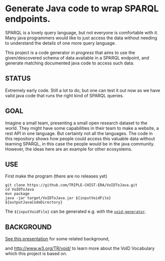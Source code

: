 # Generate Java code to wrap SPARQL endpoints.

SPARQL is a lovely query language, but not everyone is comfortable with it. 
Many java programmers would like to just access the data without needing to understand the details of one more query language.

This project is a code generator *in progress* that aims to use the given/descovered schema of data available in a SPARQL endpoint,
and generate matching documented java code to access such data.

## STATUS

Extremely early code. Still a lot to do, but one can test it out now as we have valid java code that runs the right kind of SPARQL queries.

## GOAL

Imagine a small team, presenting a small open research dataset to the world. They might have some capabilities in their team to make 
a website, a rest API in one language. But certainly not all the languages. The code in this repository shows how people could access
this valuable data without learning SPARQL, in this case the people would be in the java community. However, the ideas here are an example
for other ecosystems.

## USE

First make the program (there are no releases yet)

```
git clone https://github.com/TRIPLE-CHIST-ERA/VoIDToJava.git
cd VoIDToJava
mvn package
java -jar target/VoIDToJava.jar ${inputVoidFile} ${outputJavaCodeDirectory}
```

The `${inputVoidFile}` can be generated e.g. with the [`void-generator`](https://github.com/JervenBolleman/void-generator).

## BACKGROUND

[See this presentation](https://docs.google.com/presentation/d/17w6wOagyE_bFuRr5zL5Ru66IBEmxeZBVKhSpZUQ0-qM/edit#slide=id.g337e9433fa7_0_34) for some related background,

and http://www.w3.org/TR/void/ to learn more about the VoID Vocabulary which this project is based on.
